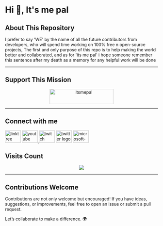# Hi 👋, It's me pal 

## About This Repository
I prefer to say 'WE' by the name of all the future contributors from developers, who will spend time working on 100% free n open-source projects, The first and only purpose of this repo is to help making the world better and collaborated, and as for 'its me pal' i hope someone remember this sentence after my death as a memory for any helpful work will be done</h3>

---

## Support This Mission 

<div align="center">
 <a href="https://www.buymeacoffee.com/itsmepal"> <img   src="https://cdn.buymeacoffee.com/buttons/v2/default-yellow.png" height="50" width="210" alt="itsmepal" /></a> 
</div>  

---

## Connect with me 

  <img src="https://raw.githubusercontent.com/maurodesouza/profile-readme-generator/master/src/assets/icons/social/linktree/default.svg" width="52" height="40" alt="linktree logo"  />
  <a href="https://www.youtube.com/@ItsMe_Pal" target="_blank">
    <img src="https://raw.githubusercontent.com/maurodesouza/profile-readme-generator/master/src/assets/icons/social/youtube/default.svg" width="52" height="40" alt="youtube logo"  />
  </a>
  <img src="https://raw.githubusercontent.com/maurodesouza/profile-readme-generator/master/src/assets/icons/social/twitch/default.svg" width="52" height="40" alt="twitch logo"  />
  <img src="https://raw.githubusercontent.com/maurodesouza/profile-readme-generator/master/src/assets/icons/social/twitter/default.svg" width="52" height="40" alt="twitter logo"  />
  <a href="itsmepaal@outlook.com" target="_blank">
    <img src="https://raw.githubusercontent.com/maurodesouza/profile-readme-generator/master/src/assets/icons/social/microsoft-outlook/default.svg" width="52" height="40" alt="microsoft-outlook logo"  />
  </a>


<h2 align="left">Visits Count</h2>

<div align="center">
  <img src="https://profile-counter.glitch.me/ItsMe-Pal/count.svg?"  />
</div>

---

## Contributions Welcome

Contributions are not only welcome but encouraged! If you have ideas, suggestions, or improvements, feel free to open an issue or submit a pull request.

Let’s collaborate to make a difference. 🌍
